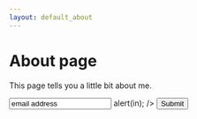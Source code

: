 ```yaml
---
layout: default_about
---
```


# About page

This page tells you a little bit about me.

<form>
 <input id="myform" type="text" name="in" value="email address" action=<script> alert(in); </script> />
 <button type="submit">Submit</button>
</form>

